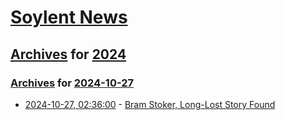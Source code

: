# [Soylent News](../../../README.md)

## [Archives](../../index.md) for [2024](../index.md)

### [Archives](../../index.md) for [2024-10-27](index.md)

* [2024-10-27, 02:36:00](https://soylentnews.org/article.pl?sid=24/10/25/0032205&from=rss) - [Bram Stoker, Long-Lost Story Found](https://soylentnews.org/article.pl?sid=24/10/25/0032205&from=rss)
